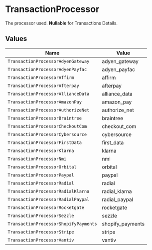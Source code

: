 # TransactionProcessor

The processor used. **Nullable** for Transactions Details.


## Values

| Name                                  | Value                                 |
| ------------------------------------- | ------------------------------------- |
| `TransactionProcessorAdyenGateway`    | adyen_gateway                         |
| `TransactionProcessorAdyenPayfac`     | adyen_payfac                          |
| `TransactionProcessorAffirm`          | affirm                                |
| `TransactionProcessorAfterpay`        | afterpay                              |
| `TransactionProcessorAllianceData`    | alliance_data                         |
| `TransactionProcessorAmazonPay`       | amazon_pay                            |
| `TransactionProcessorAuthorizeNet`    | authorize_net                         |
| `TransactionProcessorBraintree`       | braintree                             |
| `TransactionProcessorCheckoutCom`     | checkout_com                          |
| `TransactionProcessorCybersource`     | cybersource                           |
| `TransactionProcessorFirstData`       | first_data                            |
| `TransactionProcessorKlarna`          | klarna                                |
| `TransactionProcessorNmi`             | nmi                                   |
| `TransactionProcessorOrbital`         | orbital                               |
| `TransactionProcessorPaypal`          | paypal                                |
| `TransactionProcessorRadial`          | radial                                |
| `TransactionProcessorRadialKlarna`    | radial_klarna                         |
| `TransactionProcessorRadialPaypal`    | radial_paypal                         |
| `TransactionProcessorRocketgate`      | rocketgate                            |
| `TransactionProcessorSezzle`          | sezzle                                |
| `TransactionProcessorShopifyPayments` | shopify_payments                      |
| `TransactionProcessorStripe`          | stripe                                |
| `TransactionProcessorVantiv`          | vantiv                                |